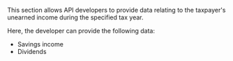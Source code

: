 This section allows API developers to provide data relating to the taxpayer's
unearned income during the specified tax year.

Here, the developer can provide the following data:

- Savings income
- Dividends
